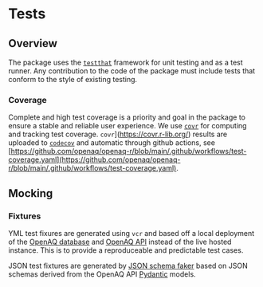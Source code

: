 # Tests

## Overview

The package uses the [`testthat`](https://testthat.r-lib.org/) framework for
unit testing and as a test runner. Any contribution to the code of the package
must include tests that conform to the style of existing testing.

### Coverage

Complete and high test coverage is a priority and goal in the package to ensure
a stable and reliable user experience. We use [`covr`](https://covr.r-lib.org/)
for computing and tracking test coverage. `covr`](https://covr.r-lib.org/)
results are uploaded to [`codecov`](https://codecov.io/gh/openaq/openaq-r) and
automatic through github actions, see [https://github.com/openaq/openaq-r/blob/main/.github/workflows/test-coverage.yaml](https://github.com/openaq/openaq-r/blob/main/.github/workflows/test-coverage.yaml).

## Mocking

### Fixtures

YML test fixures are generated using `vcr` and based off a local deployment of the
[OpenAQ database](https://github.com/openaq/openaq-db) and
[OpenAQ API](https://github.com/openaq/openaq-api-v2) instead of the live hosted
instance. This is to provide a reproduceable and predictable test cases.

JSON test fixtures are generated by [JSON schema faker](https://json-schema-faker.js.org/)
based on JSON schemas derived from the OpenAQ API [Pydantic](https://docs.pydantic.dev/latest/)
models.
